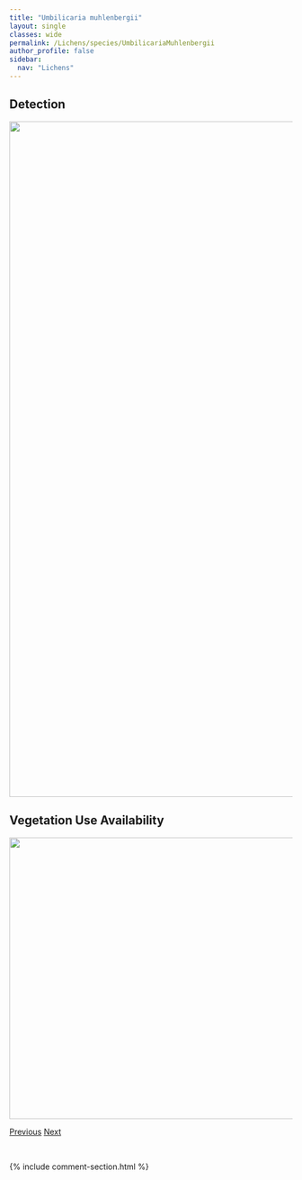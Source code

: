 ```yaml
---
title: "Umbilicaria muhlenbergii"
layout: single
classes: wide
permalink: /Lichens/species/UmbilicariaMuhlenbergii
author_profile: false
sidebar:
  nav: "Lichens"
---
```


<h2>Detection</h2>

<a href="https://drive.google.com/uc?export=view&id=1ZF5lut8OxhPcG4VQRddhOV6eHqTxn2Hy">
<img src="https://drive.google.com/uc?export=view&id=1ZF5lut8OxhPcG4VQRddhOV6eHqTxn2Hy" height = "1200" width = "800">
</a>


<h2>Vegetation Use Availability</h2>

<a href="https://drive.google.com/uc?export=view&id=1H_O84PU18AlY1aNpu6lQYXKBz_Y7phN-">
<img src="https://drive.google.com/uc?export=view&id=1H_O84PU18AlY1aNpu6lQYXKBz_Y7phN-" height = "500" width = "1000">
</a>


<a href="/DevelopmentWebsite/Lichens/species/UmbilicariaHyperborea" class="pagination--pager" title="Umbilicaria hyperborea">Previous</a> <a href="/DevelopmentWebsite/Lichens/species/UmbilicariaPolaris" class="pagination--pager" title="Umbilicaria polaris">Next</a>

<p>&nbsp;</p>

{% include comment-section.html %}
